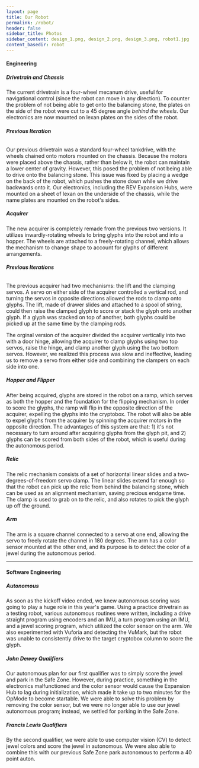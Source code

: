 ```yaml
---
layout: page
title: Our Robot
permalink: /robot/
header: false
sidebar_title: Photos
sidebar_content: design_1.png, design_2.png, design_3.png, robot1.jpg
content_basedir: robot
---
```


#### Engineering

##### Drivetrain and Chassis
The current drivetrain is a four-wheel mecanum drive, useful for navigational control (since the robot can move in any direction). To counter the problem of not being able to get onto the balancing stone, the plates on the side of the robot were cut to a 45 degree angle *behind the wheels*. Our electronics are now mounted on lexan plates on the sides of the robot.

###### __Previous Iteration__
Our previous drivetrain was a standard four-wheel tankdrive, with the wheels chained onto motors mounted on the chassis. Because the motors were placed above the chassis, rather than below it, the robot can maintain a lower center of gravity. However, this posed the problem of not being able to drive onto the balancing stone. This issue was fixed by placing a wedge on the back of the robot, which pushes the stone down while we drive backwards onto it. Our electronics, including the REV Expansion Hubs, were mounted on a sheet of lexan on the underside of the chassis, while the name plates are mounted on the robot's sides.

##### Acquirer
The new acquirer is completely remade from the previous two versions. It utilizes inwardly-rotating wheels to bring glyphs into the robot and into a hopper. The wheels are attached to a freely-rotating channel, which allows the mechanism to change shape to account for glyphs of different arrangements.

###### __Previous Iterations__
The previous acquirer had two mechanisms: the lift and the clamping servos. A servo on either side of the acquirer controlled a vertical rod, and turning the servos in opposite directions allowed the rods to clamp onto glyphs. The lift, made of drawer slides and attached to a spool of string, could then raise the clamped glyph to score or stack the glyph onto another glyph. If a glyph was stacked on top of another, both glyphs could be picked up at the same time by the clamping rods.

The orginal version of the acquirer divided the acquirer vertically into two with a door hinge, allowing the acquirer to clamp glyphs using two top servos, raise the hinge, and clamp another glyph using the two bottom servos. However, we realized this process was slow and ineffective, leading us to remove a servo from either side and combining the clampers on each side into one.

##### Hopper and Flipper
After being acquired, glyphs are stored in the robot on a ramp, which serves as both the hopper and the foundation for the flipping mechanism. In order to score the glyphs, the ramp will flip in the opposite direction of the acquirer, expelling the glyphs into the cryptobox. The robot will also be able to expel glyphs from the acquirer by spinning the acquirer motors in the opposite direction. The advantages of this system are that: 1) it's not necessary to turn around after acquiring glyphs from the glyph pit, and 2) glyphs can be scored from both sides of the robot, which is useful during the autonomous period.

##### Relic
The relic mechanism consists of a set of horizontal linear slides and a two-degrees-of-freedom servo clamp. The linear slides extend far enough so that the robot can pick up the relic from behind the balancing stone, which can be used as an alignment mechanism, saving precious endgame time. The clamp is used to grab on to the relic, and also rotates to pick the glyph up off the ground.

##### Arm
The arm is a square channel connected to a servo at one end, allowing the servo to freely rotate the channel in 180 degrees. The arm has a color sensor mounted at the other end, and its purpose is to detect the color of a jewel during the autonomous period.

---

#### Software Engineering
##### Autonomous
As soon as the kickoff video ended, we knew autonomous scoring was going to play a huge role in this year's game. Using a practice drivetrain as a testing robot, various autonomous routines were written, including a drive straight program using encoders and an IMU, a turn program using an IMU, and a jewel scoring program, which utilized the color sensor on the arm. We also experimented with Vuforia and detecting the VuMark, but the robot was unable to consistently drive to the target cryptobox column to score the glyph.
##### John Dewey Qualifiers
Our autonomous plan for our first qualifier was to simply score the jewel and park in the Safe Zone. However, during practice, something in the electronics malfunctioned and the color sensor would cause the Expansion Hub to lag during initialization, which made it take up to two minutes for the OpMode to become startable. We were able to solve this problem by removing the color sensor, but we were no longer able to use our jewel autonomous program; instead, we settled for parking in the Safe Zone.
##### Francis Lewis Qualifiers
By the second qualifier, we were able to use computer vision (CV) to detect jewel colors and score the jewel in autonomous. We were also able to combine this with our previous Safe Zone park autonomous to perform a 40 point auton.
